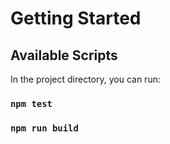 # Getting Started

## Available Scripts

In the project directory, you can run:

### `npm test`

### `npm run build`

